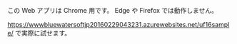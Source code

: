 この Web アプリは Chrome 用です。 Edge や Firefox では動作しません。

https://wwwbluewatersoftjp20160229043231.azurewebsites.net/uf16sample/ で実際に試せます。